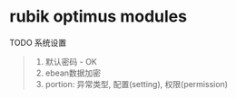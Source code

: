rubik optimus modules
==============================================
TODO 系统设置
>1. 默认密码 - OK
>2. ebean数据加密
>3. portion: 异常类型, 配置(setting), 权限(permission)
